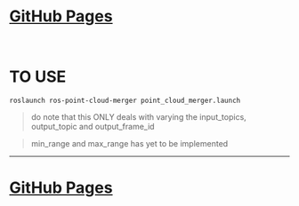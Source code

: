 # [GitHub Pages](https://e0425705.github.io/husky_sw/)

<br>

# TO USE

```
roslaunch ros-point-cloud-merger point_cloud_merger.launch
```

> do note that this ONLY deals with varying the input_topics, output_topic and output_frame_id

> min_range and max_range has yet to be implemented

---

# [GitHub Pages](https://e0425705.github.io/husky_sw/)